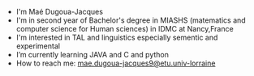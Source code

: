 - I'm Maé Dugoua-Jacques
- I'm in second year of Bachelor's degree in MIASHS (matematics and computer science for Human sciences) in IDMC at Nancy,France
- I'm interested in TAL and linguistics especially sementic and experimental 
- I’m currently learning JAVA and C and python
- How to reach me: mae.dugoua-jacques9@etu.univ-lorraine 

<!---
MaeDj/MaeDj is a ✨ special ✨ repository because its `README.md` (this file) appears on your GitHub profile.
You can click the Preview link to take a look at your changes.
--->
